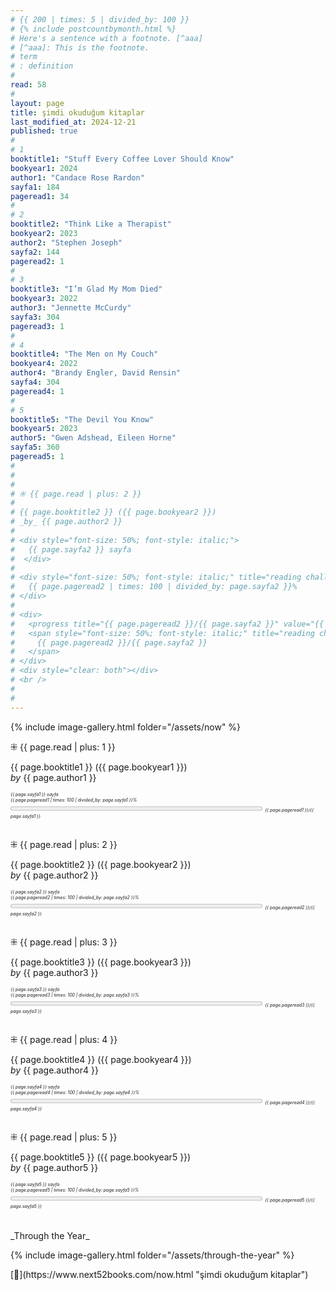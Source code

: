 ```yaml
---
# {{ 200 | times: 5 | divided_by: 100 }}
# {% include postcountbymonth.html %}
# Here's a sentence with a footnote. [^aaa]
# [^aaa]: This is the footnote.
# term
# : definition
#
read: 58
#
layout: page
title: şimdi okuduğum kitaplar
last_modified_at: 2024-12-21
published: true
#
# 1
booktitle1: "Stuff Every Coffee Lover Should Know"
bookyear1: 2024
author1: "Candace Rose Rardon"
sayfa1: 184
pageread1: 34
#
# 2
booktitle2: "Think Like a Therapist"
bookyear2: 2023
author2: "Stephen Joseph"
sayfa2: 144
pageread2: 1
#
# 3
booktitle3: "I’m Glad My Mom Died"
bookyear3: 2022
author3: "Jennette McCurdy"
sayfa3: 304
pageread3: 1
#
# 4
booktitle4: "The Men on My Couch"
bookyear4: 2022
author4: "Brandy Engler, David Rensin"
sayfa4: 304
pageread4: 1
#
# 5
booktitle5: "The Devil You Know"
bookyear5: 2023
author5: "Gwen Adshead, Eileen Horne"
sayfa5: 360
pageread5: 1
#
#
#
# ⁜ {{ page.read | plus: 2 }}
#
# {{ page.booktitle2 }} ({{ page.bookyear2 }})
# _by_ {{ page.author2 }}
#
# <div style="font-size: 50%; font-style: italic;">
#   {{ page.sayfa2 }} sayfa
#  </div>
#
# <div style="font-size: 50%; font-style: italic;" title="reading challenge 2024">
#   {{ page.pageread2 | times: 100 | divided_by: page.sayfa2 }}%
# </div>
#
# <div>
#   <progress title="{{ page.pageread2 }}/{{ page.sayfa2 }}" value="{{ page.pageread2 }}" max="{{ page.sayfa2 }}" style="width: 80%;"></progress>
#   <span style="font-size: 50%; font-style: italic;" title="reading challenge 2024">
#     {{ page.pageread2 }}/{{ page.sayfa2 }}
#   </span>
# </div>
# <div style="clear: both"></div>
# <br />
#
#
---
```


{% include image-gallery.html folder="/assets/now" %}

<div style="clear: both"></div>

⁜ {{ page.read | plus: 1 }}

{{ page.booktitle1 }} ({{ page.bookyear1 }})  
_by_ {{ page.author1 }}

  <div style="font-size: 50%; font-style: italic;">
   {{ page.sayfa1 }} sayfa
 </div>

 <div style="font-size: 50%; font-style: italic;" title="reading challenge 2024"> 
   {{ page.pageread1 | times: 100 | divided_by: page.sayfa1 }}%
 </div>

 <div>
   <progress title="{{ page.pageread1 }}/{{ page.sayfa1 }}" value="{{ page.pageread1 }}" max="{{ page.sayfa1 }}" style="width: 80%;"></progress>
   <span style="font-size: 50%; font-style: italic;" title="reading challenge 2024"> 
     {{ page.pageread1 }}/{{ page.sayfa1 }}
   </span>
 </div>

<br />
<div style="clear: both"></div>

⁜ {{ page.read | plus: 2 }}

{{ page.booktitle2 }} ({{ page.bookyear2 }})  
_by_ {{ page.author2 }}

  <div style="font-size: 50%; font-style: italic;">
  {{ page.sayfa2 }} sayfa
  </div>

  <div style="font-size: 50%; font-style: italic;" title="reading challenge 2024">
  {{ page.pageread2 | times: 100 | divided_by: page.sayfa2 }}%
  </div>

  <div>
    <progress title="{{ page.pageread2 }}/{{ page.sayfa2 }}" value="{{ page.pageread2 }}" max="{{ page.sayfa2 }}" style="width: 80%;"></progress>
      <span style="font-size: 50%; font-style: italic;" title="reading challenge 2024">
      {{ page.pageread2 }}/{{ page.sayfa2 }}
      </span>
  </div>

  <br />
  <div style="clear: both"></div>

⁜ {{ page.read | plus: 3 }}

{{ page.booktitle3 }} ({{ page.bookyear3 }})  
_by_ {{ page.author3 }}

  <div style="font-size: 50%; font-style: italic;">
  {{ page.sayfa3 }} sayfa
  </div>

  <div style="font-size: 50%; font-style: italic;" title="reading challenge 2024">
  {{ page.pageread3 | times: 100 | divided_by: page.sayfa3 }}%
  </div>

  <div>
    <progress title="{{ page.pageread3 }}/{{ page.sayfa3 }}" value="{{ page.pageread3 }}" max="{{ page.sayfa3 }}" style="width: 80%;"></progress>
      <span style="font-size: 50%; font-style: italic;" title="reading challenge 2024">
      {{ page.pageread3 }}/{{ page.sayfa3 }}
      </span>
  </div>

  <br />
  <div style="clear: both"></div>

⁜ {{ page.read | plus: 4 }}

{{ page.booktitle4 }} ({{ page.bookyear4 }})  
_by_ {{ page.author4 }}

  <div style="font-size: 50%; font-style: italic;">
  {{ page.sayfa4 }} sayfa
  </div>

  <div style="font-size: 50%; font-style: italic;" title="reading challenge 2024">
  {{ page.pageread4 | times: 100 | divided_by: page.sayfa4 }}%
  </div>

  <div>
    <progress title="{{ page.pageread4 }}/{{ page.sayfa4 }}" value="{{ page.pageread4 }}" max="{{ page.sayfa4 }}" style="width: 80%;"></progress>
      <span style="font-size: 50%; font-style: italic;" title="reading challenge 2024">
      {{ page.pageread4 }}/{{ page.sayfa4 }}
      </span>
  </div>

  <br />
  <div style="clear: both"></div>

⁜ {{ page.read | plus: 5 }}

{{ page.booktitle5 }} ({{ page.bookyear5 }})  
_by_ {{ page.author5 }}

  <div style="font-size: 50%; font-style: italic;">
  {{ page.sayfa5 }} sayfa
  </div>

  <div style="font-size: 50%; font-style: italic;" title="reading challenge 2024">
  {{ page.pageread5 | times: 100 | divided_by: page.sayfa5 }}%
  </div>

  <div>
    <progress title="{{ page.pageread5 }}/{{ page.sayfa5 }}" value="{{ page.pageread5 }}" max="{{ page.sayfa5 }}" style="width: 80%;"></progress>
      <span style="font-size: 50%; font-style: italic;" title="reading challenge 2024">
      {{ page.pageread5 }}/{{ page.sayfa5 }}
      </span>
  </div>

  <br />
  <div style="clear: both"></div>

  <br />
_Through the Year_

{% include image-gallery.html folder="/assets/through-the-year" %}

  <div style="clear: both"></div>
[🍃](https://www.next52books.com/now.html "şimdi okuduğum kitaplar")
